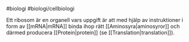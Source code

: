 #biologi #biologi/cellbiologi 

Ett ribosom är en organell vars uppgift är att med hjälp av instruktioner i form av [[mRNA|mRNA]] binda ihop rätt [[Aminosyra|aminosyror]] och därmed producera [[Protein|protein]] (se [[Translation|translation]]).
